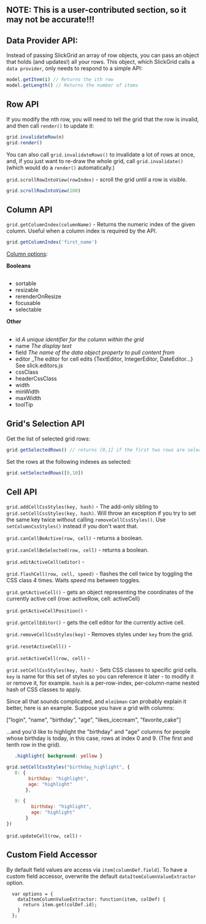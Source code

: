## NOTE:  This is a user-contributed section, so it may not be accurate!!!


## Data Provider API:

Instead of passing SlickGrid an array of row objects, you can pass an object that holds (and updates!) all your rows. This object, which SlickGrid calls a `data provider`, only needs to respond to a simple API:

```javascript
model.getItem(i) // Returns the ith row
model.getLength() // Returns the number of items
```

## Row API

If you modify the nth row, you will need to tell the grid that the row is invalid, and then call `render()` to update it:

```javascript
grid.invalidateRow(n)
grid.render()
```

You can also call `grid.invalidateRows()` to invalidate a lot of rows at once, and, if you just want to re-draw the whole grid, call `grid.invalidate()` (which would do a `render()` automatically.)


`grid.scrollRowIntoView(rowIndex)` - scroll the grid until a row is visible.
```javascript
grid.scrollRowIntoView(100)
```

## Column API

`grid.getColumnIndex(columnName)` - Returns the numeric index of the given column. Useful when a column index is required by the API.

```javascript
grid.getColumnIndex('first_name')
```
[Column options](https://github.com/mleibman/SlickGrid/wiki/Column-Options):


**Booleans**


##
* sortable
* resizable
* rerenderOnResize
* focusable
* selectable


**Other**

##
* id _A unique identifier for the column within the grid_
* name _The display text_
* field _The name of the data object property to pull content from_
* editor _The editor for cell edits {TextEditor, IntegerEditor, DateEditor...} See slick.editors.js
* cssClass 
* headerCssClass
* width
* minWidth
* maxWidth
* toolTip

## Grid's Selection API

Get the list of selected grid rows:
```javascript
grid.getSelectedRows() // returns [0,1] if the first two rows are selected.
```

Set the rows at the following indexes as selected:
```javascript
grid.setSelectedRows([0,10])
```


## Cell API

`grid.addCellCssStyles(key, hash)` - The add-only sibling to `grid.setCellCssStyles(key, hash)`. Will throw an exception if you try to set the same key twice without calling `removeCellCssStyles()`. Use `setColumnCssStyles()` instead if you don't want that.

`grid.canCellBeActive(row, cell)` - returns a boolean.

`grid.canCellBeSelected(row, cell)` - returns a boolean.
 
`grid.editActiveCell(editor)` - 

`grid.flashCell(row, cell, speed)` - flashes the cell twice by toggling the CSS class 4 times. Waits _speed_ ms between toggles.

`grid.getActiveCell()` - gets an object representing the coordinates of the currently active cell {row: activeRow, cell: activeCell}

`grid.getActiveCellPosition()` - 

`grid.getCellEditor()` - gets the cell editor for the currently active cell.

`grid.removeCellCssStyles(key)` - Removes styles under `key` from the grid.

`grid.resetActiveCell()` -

`grid.setActiveCell(row, cell)` -

`grid.setCellCssStyles(key, hash)` - Sets CSS classes to specific grid cells. `key` is name for this set of styles so you can reference it later - to modify it or remove it, for example. `hash` is a per-row-index, per-column-name nested hash of CSS classes to apply.

Since all that sounds complicated, and `mleibman` can probably explain it better, here is an example.
Suppose you have a grid with columns:

["login", "name", "birthday", "age", "likes_icecream", "favorite_cake"]

...and you'd like to highlight the "birthday" and "age" columns for people whose birthday is today, in this case, rows at index 0 and 9. (The first and tenth row in the grid).

```css
   .highlight{ background: yellow } 
```

```javascript
grid.setCellCssStyles("birthday_highlight", {
   0: {
        birthday: "highlight", 
        age: "highlight" 
       },

   9: {
         birthday: "highlight",
         age: "highlight"
       }
})
```

`grid.updateCell(row, cell)` -


## Custom Field Accessor
By default field values are access via `item[columnDef.field]`. To have a custom field accessor, overwrite the default `dataItemColumnValueExtractor` option.

```
  var options = {
	dataItemColumnValueExtractor: function(item, colDef) {
	  return item.get(colDef.id);
	}
  };
```